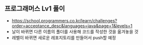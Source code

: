 ## 프로그래머스 Lv1 풀이

- https://school.programmers.co.kr/learn/challenges?order=acceptance_desc&languages=java&page=1&levels=1
- 날이 바뀌면 다른 이름의 폴더를 사용해 코드를 작성한 것을 옮겨놓을 것
- 레벨이 바뀌면 새로운 레포지토리를 만들어서 push할 예정